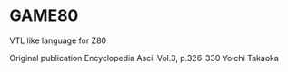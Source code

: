 # GAME80
VTL like language for Z80

Original publication
   Encyclopedia Ascii Vol.3, p.326-330
   Yoichi Takaoka

